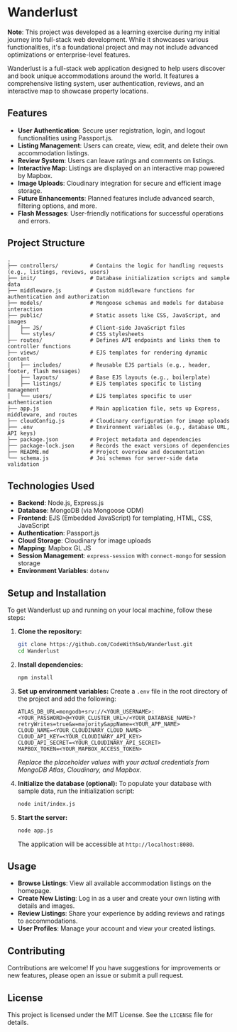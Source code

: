 # Wanderlust

**Note**: This project was developed as a learning exercise during my initial journey into full-stack web development. While it showcases various functionalities, it's a foundational project and may not include advanced optimizations or enterprise-level features.

Wanderlust is a full-stack web application designed to help users discover and book unique accommodations around the world. It features a comprehensive listing system, user authentication, reviews, and an interactive map to showcase property locations.

## Features

- **User Authentication**: Secure user registration, login, and logout functionalities using Passport.js.
- **Listing Management**: Users can create, view, edit, and delete their own accommodation listings.
- **Review System**: Users can leave ratings and comments on listings.
- **Interactive Map**: Listings are displayed on an interactive map powered by Mapbox.
- **Image Uploads**: Cloudinary integration for secure and efficient image storage.
- **Future Enhancements**: Planned features include advanced search, filtering options, and more.
- **Flash Messages**: User-friendly notifications for successful operations and errors.

## Project Structure

```
.
├── controllers/          # Contains the logic for handling requests (e.g., listings, reviews, users)
├── init/                 # Database initialization scripts and sample data
├── middleware.js         # Custom middleware functions for authentication and authorization
├── models/               # Mongoose schemas and models for database interaction
├── public/               # Static assets like CSS, JavaScript, and images
│   ├── JS/               # Client-side JavaScript files
│   └── styles/           # CSS stylesheets
├── routes/               # Defines API endpoints and links them to controller functions
├── views/                # EJS templates for rendering dynamic content
│   ├── includes/         # Reusable EJS partials (e.g., header, footer, flash messages)
│   ├── layouts/          # Base EJS layouts (e.g., boilerplate)
│   ├── listings/         # EJS templates specific to listing management
│   └── users/            # EJS templates specific to user authentication
├── app.js                # Main application file, sets up Express, middleware, and routes
├── cloudConfig.js        # Cloudinary configuration for image uploads
├── .env                  # Environment variables (e.g., database URL, API keys)
├── package.json          # Project metadata and dependencies
├── package-lock.json     # Records the exact versions of dependencies
├── README.md             # Project overview and documentation
└── schema.js             # Joi schemas for server-side data validation
```

## Technologies Used

- **Backend**: Node.js, Express.js
- **Database**: MongoDB (via Mongoose ODM)
- **Frontend**: EJS (Embedded JavaScript) for templating, HTML, CSS, JavaScript
- **Authentication**: Passport.js
- **Cloud Storage**: Cloudinary for image uploads
- **Mapping**: Mapbox GL JS
- **Session Management**: `express-session` with `connect-mongo` for session storage
- **Environment Variables**: `dotenv`

## Setup and Installation

To get Wanderlust up and running on your local machine, follow these steps:

1.  **Clone the repository:**
    ```bash
    git clone https://github.com/CodeWithSub/Wanderlust.git
    cd Wanderlust
    ```

2.  **Install dependencies:**
    ```bash
    npm install
    ```

3.  **Set up environment variables:**
    Create a `.env` file in the root directory of the project and add the following:
    ```
    ATLAS_DB_URL=mongodb+srv://<YOUR_USERNAME>:<YOUR_PASSWORD>@<YOUR_CLUSTER_URL>/<YOUR_DATABASE_NAME>?retryWrites=true&w=majority&appName=<YOUR_APP_NAME>
    CLOUD_NAME=<YOUR_CLOUDINARY_CLOUD_NAME>
    CLOUD_API_KEY=<YOUR_CLOUDINARY_API_KEY>
    CLOUD_API_SECRET=<YOUR_CLOUDINARY_API_SECRET>
    MAPBOX_TOKEN=<YOUR_MAPBOX_ACCESS_TOKEN>
    ```
    *Replace the placeholder values with your actual credentials from MongoDB Atlas, Cloudinary, and Mapbox.*

4.  **Initialize the database (optional):**
    To populate your database with sample data, run the initialization script:
    ```bash
    node init/index.js
    ```

5.  **Start the server:**
    ```bash
    node app.js
    ```

    The application will be accessible at `http://localhost:8080`.

## Usage

-   **Browse Listings**: View all available accommodation listings on the homepage.
-   **Create New Listing**: Log in as a user and create your own listing with details and images.
-   **Review Listings**: Share your experience by adding reviews and ratings to accommodations.
-   **User Profiles**: Manage your account and view your created listings.

## Contributing

Contributions are welcome! If you have suggestions for improvements or new features, please open an issue or submit a pull request.

## License

This project is licensed under the MIT License. See the `LICENSE` file for details.